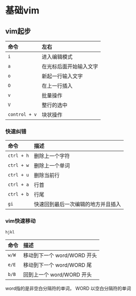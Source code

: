 # 基础vim

## vim起步

命令 | 左右
:- | :-
`i`  | 进入编辑模式
`a`  | 在光标后面开始输入文字
`o`  | 新起一行输入文字
`O`  | 在上一行插入
`v`  | 批量操作
`V`  | 整行的选中
`control + v`  | 块状操作


### 快速纠错

命令 | 描述
:- |:-
`ctrl + h` | 删除上一个字符
`ctrl + w` | 删除上一个单词
`ctrl + u` | 删除当前行
`ctrl + a` | 行首
`ctrl + b` | 行尾
`gi` | 快速回到最后一次编辑的地方并且插入


### vim快速移动
`hjkl`

命令 | 描述
:- | :-
`w/W` | 移动到下一个 word/WORD 开头
`e/E` | 移动到下一个 word/WORD 尾 
`b/B` | 回到上一个 word/WORD 开头

word指的是非空白分隔符的单词， WORD 以空白分隔符的单词




